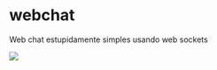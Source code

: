 # webchat
 Web chat estupidamente simples usando web sockets

![](https://github.com/Juyuvi/webchat/blob/main/untitled.gif)